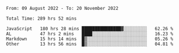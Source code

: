 
<!--START_SECTION:waka-->

```text
From: 09 August 2022 - To: 20 November 2022

Total Time: 289 hrs 52 mins

JavaScript   180 hrs 28 mins ███████████████▓░░░░░░░░░   62.26 %
AL           47 hrs 2 mins   ████░░░░░░░░░░░░░░░░░░░░░   16.23 %
Markdown     15 hrs 14 mins  █▒░░░░░░░░░░░░░░░░░░░░░░░   05.26 %
Other        13 hrs 56 mins  █▒░░░░░░░░░░░░░░░░░░░░░░░   04.81 %
```

<!--END_SECTION:waka-->











